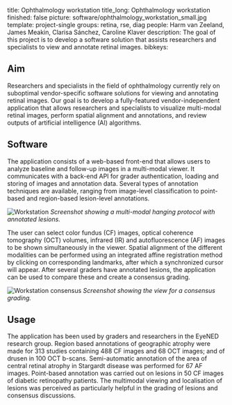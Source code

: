 title: Ophthalmology workstation
title_long: Ophthalmology workstation 
finished: false
picture: software/ophthalmology_workstation_small.jpg
template: project-single
groups: retina, rse, diag
people: Harm van Zeeland, James Meakin, Clarisa Sánchez, Caroline Klaver
description: The goal of this project is to develop a software solution that assists researchers and specialists to view and annotate retinal images. 
bibkeys: 

## Aim

Researchers and specialists in the field of ophthalmology currently rely on suboptimal vendor-specific software solutions for viewing and annotating retinal images. Our goal is to develop a fully-featured vendor-independent application that allows researchers and specialists to visualize multi-modal retinal images, perform spatial alignment and annotations, and review outputs of artificial intelligence (AI) algorithms.

## Software

The application consists of a web-based front-end that allows users to analyze baseline and follow-up images in a multi-modal viewer. It communicates with a back-end API for grader authentication, loading and storing of images and annotation data. Several types of annotation techniques are available, ranging from image-level classification to point-based and region-based lesion-level annotations.

![Workstation]({filename}/images/software/ophthalmology_workstation.jpg)
*Screenshot showing a multi-modal hanging protocol with annotated lesions.*

The user can select color fundus (CF) images, optical coherence tomography (OCT) volumes, infrared (IR) and autofluorescence (AF) images to be shown simultaneously in the viewer. Spatial alignment of the different modalities can be performed using an integrated affine registration method by clicking on corresponding landmarks, after which a synchronized cursor will appear. After several graders have annotated lesions, the application can be used to compare these and create a consensus grading.

![Workstation consensus]({filename}/images/software/ophthalmology_workstation_consensus.jpg)
*Screenshot showing the view for a consensus grading.*

## Usage

The application has been used by graders and researchers in the EyeNED research group. Region based annotations of geographic atrophy were made for 313 studies containing 488 CF images and 68 OCT images; and of drusen in 100 OCT b-scans. Semi-automatic annotation of the area of central retinal atrophy in Stargardt disease was performed for 67 AF images. Point-based annotation was carried out on lesions in 50 CF images of diabetic retinopathy patients. The multimodal viewing and localisation of lesions was perceived as particularly helpful in the grading of lesions and consensus discussions.

